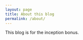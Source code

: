 ```yaml
---
layout: page
title: About this blog
permalink: /about/
---
```


This blog is for the inception bonus.
